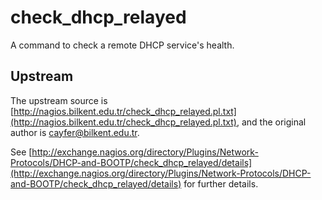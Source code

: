 # check_dhcp_relayed
A command to check a remote DHCP service's health.

## Upstream
The upstream source is [http://nagios.bilkent.edu.tr/check_dhcp_relayed.pl.txt](http://nagios.bilkent.edu.tr/check_dhcp_relayed.pl.txt), and the original author is cayfer@bilkent.edu.tr.

See [http://exchange.nagios.org/directory/Plugins/Network-Protocols/DHCP-and-BOOTP/check_dhcp_relayed/details](http://exchange.nagios.org/directory/Plugins/Network-Protocols/DHCP-and-BOOTP/check_dhcp_relayed/details) for further details.
